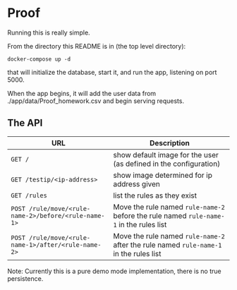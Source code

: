 Proof
=====

Running this is really simple.

From the directory this README is in (the top level directory):

    docker-compose up -d

that will initialize the database, start it, and run the app, listening on port 5000.

When the app begins, it will add the user data from ./app/data/Proof_homework.csv and begin serving requests.

The API
-------

URL | Description
--- | -----------
`GET /` | show default image for the user (as defined in the configuration)
`GET /testip/<ip-address>` | show image determined for ip address given
`GET /rules` | list the rules as they exist
`POST /rule/move/<rule-name-2>/before/<rule-name-1>` | Move the rule named `rule-name-2` before the rule named `rule-name-1` in the rules list
`POST /rule/move/<rule-name-1>/after/<rule-name-2>` | Move the rule named `rule-name-2` after the rule named `rule-name-1` in the rules list


Note: Currently this is a pure demo mode implementation, there is no true persistence.